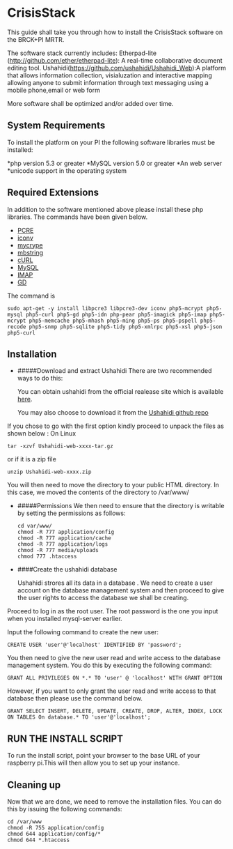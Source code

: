 # CrisisStack
This guide shall take you through how to install the CrisisStack software on the BRCK+PI MRTR. 

The software stack currently includes:
Etherpad-lite (http://github.com/ether/etherpad-lite): A real-time collaborative document editing tool. 
Ushahidi(https://github.com/ushahidi/Ushahidi_Web):A platform that allows information collection, visialuzation and interactive mapping allowing anyone to submit information through text messaging using a mobile phone,email or web form

More software shall be optimized and/or added over time. 

System Requirements 
--------------------

To install the platform on your PI the following software libraries must be installed:

*php version 5.3 or greater
*MySQL version 5.0 or greater 
*An web server 
*unicode support in the operating system

Required Extensions
-------------------
In addition to the software mentioned above please install these php libraries. The commands have been given below. 

* [PCRE](http://php.net/pcre)
* [iconv](http://php.net/iconv)
* [mycrype](http://php.net/mcrypt)
* [mbstring](http://php.net/mbstring)
* [cURL](http://php.net/curl)
* [MySQL](http://php.net/mysql)
* [IMAP](http://php.net/imap)
* [GD](http://php.net/gd)

The command is

  ```sudo apt-get -y install libpcre3 libpcre3-dev iconv php5-mcrypt php5-mysql php5-curl php5-gd php5-idn php-pear php5-imagick php5-imap php5-mcrypt php5-memcache php5-mhash php5-ming php5-ps php5-pspell php5-recode php5-snmp php5-sqlite php5-tidy php5-xmlrpc php5-xsl php5-json php5-curl ```

Installation
------------
* #####Download and extract Ushahidi 
   There are two recommended ways to do this: 
   
   You can obtain ushahidi from the official realease site which is available [here](http://download.ushahidi.com).
   
   
   You may also choose to download it from the [Ushahidi github repo](https://github.com/ushahidi/Ushahidi_Web)
   
If you chose to go with the first option kindly proceed to unpack the files as shown below :
On Linux

	tar -xzvf Ushahidi-web-xxxx-tar.gz

or if it is a zip file 

	unzip Ushahidi-web-xxxx.zip

You will then need to move the directory to your public HTML directory. 
In this case, we moved the contents of the directory to /var/www/

* #####Permissions 
     We then need to ensure that the directory is writable by setting the permissions as follows:

    ```
    cd var/www/
    chmod -R 777 application/config
    chmod -R 777 application/cache
    chmod -R 777 application/logs
    chmod -R 777 media/uploads
    chmod 777 .htaccess 

    ```

* ####Create the ushahidi database 
  
  Ushahidi strores all its data in a database . We need to create a user account on the database management system and then proceed to give the user rights to access the database we shall be creating.  

Proceed to log in as the root user. The root password is the one you input when you installed mysql-server earlier. 

Input the following command to create the new user:

  ```CREATE USER 'user'@'localhost' IDENTIFIED BY 'password';```

You then need to give the new user read and write access to the database management system. You do this by executing the following command:
  
  ```GRANT ALL PRIVILEGES ON *.* TO 'user' @ 'localhost' WITH GRANT OPTION```

However, if you want to only grant the user read and write access to that database then please use the command below.

  ```GRANT SELECT INSERT, DELETE, UPDATE, CREATE, DROP, ALTER, INDEX, LOCK ON TABLES On database.* TO 'user'@'localhost';```

RUN THE INSTALL SCRIPT 
----------------------

To run the install script, point your browser to the base URL of your raspberry pi.This will then allow you to set up your instance.  

Cleaning up 
-----------

Now that we are done, we need to remove the installation files. 
You can do this by issuing the following commands:

```
cd /var/www
chmod -R 755 application/config 
chmod 644 application/config/*
chmod 644 *.htaccess

```


